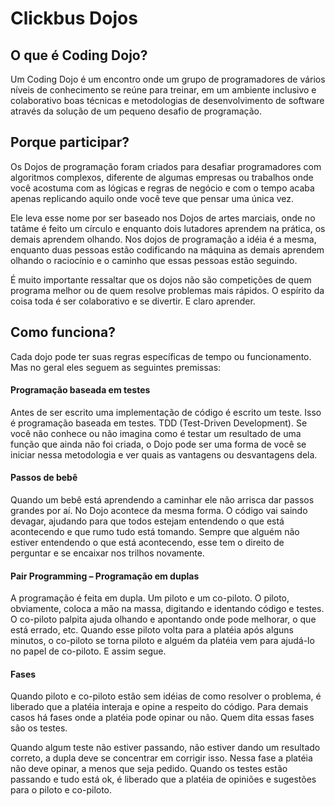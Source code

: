 Clickbus Dojos
====

## O que é Coding Dojo?

Um Coding Dojo é um encontro onde um grupo de programadores de vários níveis de conhecimento se reúne para treinar, em um ambiente inclusivo e colaborativo boas técnicas e metodologias de desenvolvimento de software através da solução de um pequeno desafio de programação.

## Porque participar?

Os Dojos de programação foram criados para desafiar programadores com algoritmos complexos, diferente de algumas empresas ou trabalhos onde você acostuma com as lógicas e regras de negócio e com o tempo acaba apenas replicando aquilo onde você teve que pensar uma única vez.

Ele leva esse nome por ser baseado nos Dojos de artes marciais, onde no tatâme é feito um círculo e enquanto dois lutadores aprendem na prática, os demais aprendem olhando.
Nos dojos de programação a idéia é a mesma, enquanto duas pessoas estão codificando na máquina as demais aprendem olhando o raciocínio e o caminho que essas pessoas estão seguindo.

É muito importante ressaltar que os dojos não são competições de quem programa melhor ou de quem resolve problemas mais rápidos.
O espírito da coisa toda é ser colaborativo e se divertir. E claro aprender.

## Como funciona?

Cada dojo pode ter suas regras específicas de tempo ou funcionamento. Mas no geral eles seguem as seguintes premissas:

#### Programação baseada em testes

Antes de ser escrito uma implementação de código é escrito um teste. Isso é programação baseada em testes. TDD (Test-Driven Development).
Se você não conhece  ou não imagina como é testar um resultado de uma função que ainda não foi criada, o Dojo pode ser uma forma de você se iniciar nessa metodologia e ver quais as vantagens ou desvantagens dela.

#### Passos de bebê

Quando um bebê está aprendendo a caminhar ele não arrisca dar passos grandes por aí. No Dojo acontece da mesma forma.
O código vai saindo devagar, ajudando para que todos estejam entendendo o que está acontecendo e que rumo tudo está tomando.
Sempre que alguém não estiver entendendo o que está acontecendo, esse tem o direito de perguntar e se encaixar nos trilhos novamente.

#### Pair Programming – Programação em duplas

A programação é feita em dupla. Um piloto e um co-piloto.
O piloto, obviamente, coloca a mão na massa, digitando e identando código e testes.
O co-piloto palpita ajuda olhando e apontando onde pode melhorar, o que está errado, etc.
Quando esse piloto volta para a platéia após alguns minutos, o co-piloto se torna  piloto e alguém da platéia vem para ajudá-lo no papel de co-piloto.
E assim segue.

#### Fases

Quando piloto e co-piloto estão sem idéias de como resolver o problema, é liberado que a platéia interaja e opine a respeito do código. Para demais casos há  fases onde a platéia pode opinar ou não. Quem dita essas fases são os testes.

Quando algum teste não estiver passando, não estiver dando um resultado correto, a dupla deve se concentrar em corrigir isso. Nessa fase a platéia não deve opinar, a menos que seja pedido.
Quando os testes estão passando e tudo está ok, é liberado que a platéia de opiniões e sugestões para o piloto e co-piloto.

